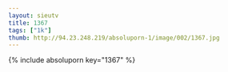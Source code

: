 ```yaml
--- 
layout: sieutv
title: 1367
tags: ["1k"]
thumb: http://94.23.248.219/absoluporn-1/image/002/1367.jpg
---
```

{% include absoluporn key="1367" %} 
